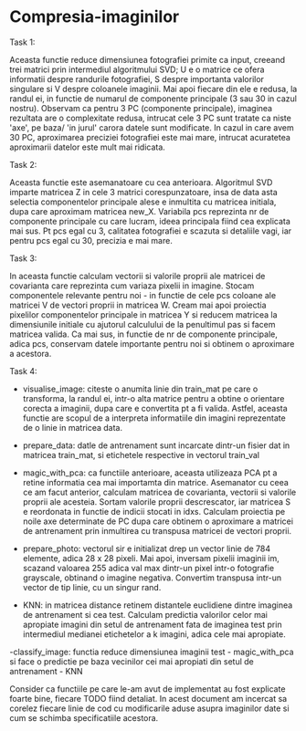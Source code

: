 # Compresia-imaginilor
	
Task 1:

Aceasta functie reduce dimensiunea fotografiei primite ca input, creeand trei 
matrici prin intermediul algoritmului SVD; U e o matrice ce ofera informatii 
despre randurile fotografiei, S despre importanta valorilor singulare si V 
despre coloanele imaginii. Mai apoi fiecare din ele e redusa, la randul ei, 
in functie de numarul de componente principale (3 sau 30 in cazul nostru). 
Observam ca pentru 3 PC (componente principale), imaginea rezultata are o 
complexitate redusa, intrucat cele 3 PC sunt tratate ca niste 'axe', pe baza/
'in jurul' carora datele sunt modificate. In cazul in care avem 30 PC, 
aproximarea preciziei fotografiei este mai mare, intrucat acuratetea 
aproximarii datelor este mult mai ridicata.


Task 2:

Aceasta functie este asemanatoare cu cea anterioara. Algoritmul SVD imparte 
matricea Z in cele 3 matrici corespunzatoare, insa de data asta selectia 
componentelor principale alese e inmultita cu matricea initiala, dupa care
aproximam matricea new_X. Variabila pcs reprezinta nr de componente principale
cu care lucram, ideea principala fiind cea explicata mai sus. Pt pcs egal cu 
3, calitatea fotografiei e scazuta si detaliile vagi, iar pentru pcs egal cu 
30, precizia e mai mare.


Task 3:

In aceasta functie calculam vectorii si valorile proprii ale matricei de 
covarianta care reprezinta cum variaza pixelii in imagine. Stocam componentele
relevante pentru noi - in functie de cele pcs coloane ale matricei V de vectori
proprii in matricea W. Cream mai apoi proiectia pixelilor componentelor 
principale in matricea Y si reducem matricea la dimensiunile initiale cu 
ajutorul calculului de la penultimul pas si facem matricea valida. Ca mai sus,
in functie de nr de componente principale, adica pcs, conservam datele importante
pentru noi si obtinem o aproximare a acestora.


Task 4:

- visualise_image: citeste o anumita linie din train_mat pe care o transforma,
la randul ei, intr-o alta matrice pentru a obtine o orientare corecta a 
imaginii, dupa care e convertita pt a fi valida. Astfel, aceasta functie are 
scopul de a interpreta informatiile din imagini reprezentate de o linie in 
matricea data.

- prepare_data: datle de antrenament sunt incarcate dintr-un fisier dat in 
matricea train_mat, si etichetele respective in vectorul train_val 

- magic_with_pca: ca functiile anterioare, aceasta utilizeaza PCA pt a retine
informatia cea mai importamta din matrice. Asemanator cu ceea ce am facut 
anterior, calculam matricea de covarianta, vectorii si valorile proprii ale
acesteia. Sortam valorile proprii descrescator, iar matricea S e reordonata in
functie de indicii stocati in idxs. Calculam proiectia pe noile axe determinate
de PC dupa care obtinem o aproximare a matricei de antrenament prin inmultirea
cu transpusa matricei de vectori proprii.

- prepare_photo: vectorul sir e initializat drep un vector linie de 784 elemente,
adica 28 x 28 pixeli. Mai apoi, inversam pixelii imaginii im, scazand valoarea
255 adica val max dintr-un pixel intr-o fotografie grayscale, obtinand o imagine
negativa. Convertim transpusa intr-un vector de tip linie, cu un singur rand.

- KNN: in matricea distance retinem distantele euclidiene dintre imaginea de
antrenament si cea test. Calculam predictia valorilor celor mai apropiate
imagini din setul de antrenament fata de imaginea test prin intermediul medianei
etichetelor a k imagini, adica cele mai apropiate. 

-classify_image: functia reduce dimensiunea imaginii test - magic_with_pca si
face o predictie pe baza vecinilor cei mai apropiati din setul de antrenament - KNN

Consider ca functiile pe care le-am avut de implementat au fost explicate foarte
bine, fiecare TODO fiind detaliat. In acest document am incercat sa corelez
fiecare linie de cod cu modificarile aduse asupra imaginilor date si cum se
schimba specificatiile acestora. 
